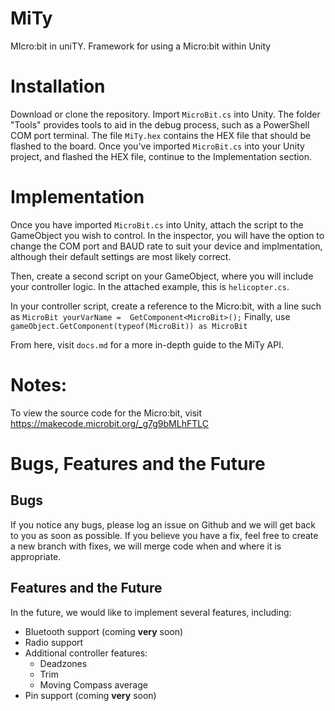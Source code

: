 # MiTy
MIcro:bit in uniTY. Framework for using a Micro:bit within Unity
# Installation
Download or clone the repository. Import `MicroBit.cs` into Unity. The folder "Tools" provides tools to aid in the debug process, such as a PowerShell COM port terminal. The file `MiTy.hex` contains the HEX file that should be flashed to the board. Once you've imported `MicroBit.cs` into your Unity project, and flashed the HEX file, continue to the Implementation section.
# Implementation
Once you have imported `MicroBit.cs` into Unity, attach the script to the GameObject you wish to control. In the inspector, you will have the option to change the COM port and BAUD rate to suit your device and implmentation, although their default settings are most likely correct.

Then, create a second script on your GameObject, where you will include your controller logic. In the attached example, this is `helicopter.cs`.

In your controller script, create a reference to the Micro:bit, with a line such as `MicroBit yourVarName =  GetComponent<MicroBit>();`
Finally, use `gameObject.GetComponent(typeof(MicroBit)) as MicroBit`

From here, visit `docs.md` for a more in-depth guide to the MiTy API.

# Notes:
To view the source code for the Micro:bit, visit https://makecode.microbit.org/_g7g9bMLhFTLC
# Bugs, Features and the Future
## Bugs
If you notice any bugs, please log an issue on Github and we will get back to you as soon as possible. If you believe you have a fix, feel free to create a new branch with fixes, we will merge code when and where it is appropriate.
## Features and the Future
In the future, we would like to implement several features, including:
- Bluetooth support (coming __very__ soon)
- Radio support
- Additional controller features:
  - Deadzones
  - Trim
  - Moving Compass average
- Pin support (coming __very__ soon)
